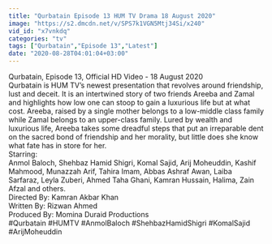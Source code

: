 ```yaml
---
title: "Qurbatain Episode 13 HUM TV Drama 18 August 2020"
image: "https://s2.dmcdn.net/v/SPS7k1VGN5Mtj34Si/x240"
vid_id: "x7vnkdq"
categories: "tv"
tags: ["Qurbatain","Episode 13","Latest"]
date: "2020-08-28T04:01:04+03:00"
---
```

Qurbatain, Episode 13, Official HD Video - 18 August 2020  <br>Qurbatain is HUM TV’s newest presentation that revolves around friendship, lust and deceit. It is an intertwined story of two friends Areeba and Zamal and highlights how low one can stoop to gain a luxurious life but at what cost. Areeba, raised by a single mother belongs to a low-middle class family while Zamal belongs to an upper-class family. Lured by wealth and luxurious life, Areeba takes some dreadful steps that put an irreparable dent on the sacred bond of friendship and her morality, but little does she know what fate has in store for her.   <br>Starring:  <br>Anmol Baloch, Shehbaz Hamid Shigri, Komal Sajid, Arij Moheuddin, Kashif Mahmood, Munazzah Arif, Tahira Imam, Abbas Ashraf Awan, Laiba Sarfaraz, Leyla Zuberi, Ahmed Taha Ghani, Kamran Hussain, Halima, Zain Afzal and others.  <br>Directed By: Kamran Akbar Khan   <br>Written By: Rizwan Ahmed  <br>Produced By: Momina Duraid Productions  <br>#Qurbatain #HUMTV #AnmolBaloch #ShehbazHamidShigri #KomalSajid #ArijMoheuddin
